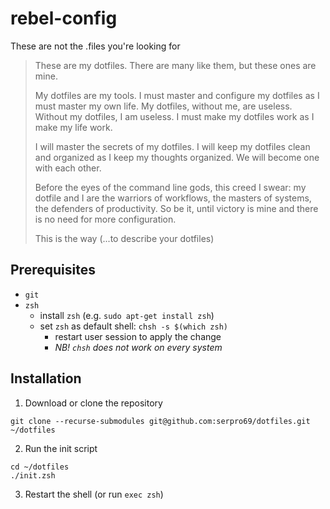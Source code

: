 # rebel-config

These are not the .files you're looking for

> These are my dotfiles. There are many like them, but these ones are mine.
> 
> My dotfiles are my tools. I must master and configure my dotfiles as I must master my own life.
> My dotfiles, without me, are useless. Without my dotfiles, I am useless. I must make my dotfiles work as I make my life work.
> 
> I will master the secrets of my dotfiles. I will keep my dotfiles clean and organized as I keep my thoughts organized. We will become one with each other.
> 
> Before the eyes of the command line gods, this creed I swear: my dotfile and I are the warriors of workflows, the masters of systems, the defenders of productivity. So be it, until victory is mine and there is no need for more configuration. 
> 
> This is the way (...to describe your dotfiles)

## Prerequisites 

- `git`
- `zsh`
  - install `zsh` (e.g. `sudo apt-get install zsh`)
  - set `zsh` as default shell: `chsh -s $(which zsh)`
    - restart user session to apply the change
    - _NB! `chsh` does not work on every system_

## Installation

1. Download or clone the repository

```shell
git clone --recurse-submodules git@github.com:serpro69/dotfiles.git ~/dotfiles
```

2. Run the init script

```shell
cd ~/dotfiles
./init.zsh
```

3. Restart the shell (or run `exec zsh`)
